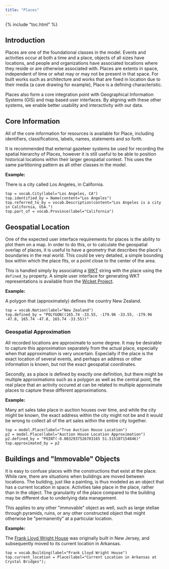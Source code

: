 ```yaml
---
title: "Places"
---
```


{% include "toc.html" %}

## Introduction

Places are one of the foundational classes in the model.  Events and activities occur at both a time and a place, objects of all sizes have locations, and people and organizations have associated locations where they reside or are otherwise associated with. Places are extents in space, independent of time or what may or may not be present in that space. For built works such as architecture and works that are fixed in location due to their media (a cave drawing for example), Place is a defining characteristic.

Places also form a core integration point with Geographical Information Systems (GIS) and map based user interfaces. By aligning with these other systems, we enable better usability and interactivity with our data. 

## Core Information

All of the core information for resources is available for Place, including identifiers, classifications, labels, names, statements and so forth.

It is recommended that external gazeteer systems be used for recording the spatial hierarchy of Places, however it is still useful to be able to position historical locations within their larger geospatial context.  This uses the same partitioning pattern as all other classes in the model.

__Example:__

There is a city called Los Angeles, in California.

```crom
top = vocab.City(label="Los Angeles, CA")
top.identified_by = Name(content="Los Angeles")
top.referred_to_by = vocab.Description(content="Los Angeles is a city in California, USA.")
top.part_of = vocab.Province(label="California")
```


## Geospatial Location

One of the expected user interface requirements for places is the ability to plot them on a map.  In order to do this, or to calculate the geospatial overlap of places, it is useful to have a geometry that describes the place's boundaries in the real world. This could be very detailed, a simple bounding box within which the place fits, or a point close to the center of the area.

This is handled simply by associating a [WKT](https://en.wikipedia.org/wiki/Well-known_text_representation_of_geometry) string with the place using the `defined_by` property. A simple user interface for generating WKT representations is available from the [Wicket Project](https://arthur-e.github.io/Wicket/sandbox-gmaps3.html).


__Example:__

A polygon that (approximately) defines the country New Zealand.

```crom
top = vocab.Nation(label="New Zealand")
top.defined_by = "POLYGON((165.74 -33.55, -179.96 -33.55, -179.96 -47.8, 165.74 -47.8, 165.74 -33.55))"
```

### Geospatial Approximation

All recorded locations are approximate to some degree. It may be desirable to capture this approximation separately from the actual place, especially when that approximation is very uncertain. Especially if the place is the exact location of several events, and perhaps an address or other information is known, but not the exact geospatial coordinates.  

Secondly, as a place is defined by exactly one definition, but there might be multiple approximations such as a polygon as well as the central point, the real place that an activity occured at can be related to multiple approximate places to capture these different approximations.


__Example:__

Many art sales take place in auction houses over time, and while the city might be known, the exact address within the city might not be and it would be wrong to collect all of the art sales within the entire city together.

```crom
top = model.Place(label="True Auction House Location")
p2 = model.Place(label="Auction House Location Approximation")
p2.defined_by = "POINT(-0.0032937526703165 51.515107154846)"
top.approximated_by = p2
```


## Buildings and "Immovable" Objects

It is easy to confuse places with the constructions that exist at the place. While rare, there are situations when buildings are moved between locations. The building, just like a painting, is thus modeled as an object that has a current location in space. Activities take place in the place, rather than in the object.  The granularity of the place compared to the building may be different due to underlying data management.

This applies to any other "immovable" object as well, such as large stellae through pyramids, ruins, or any other constructed object that might otherwise be "permanently" at a particular location.


__Example:__

The [Frank Lloyd Wright House](https://crystalbridges.org/frank-lloyd-wright/) was originally built in New Jersey, and subsequently moved to its current location in Arkansas.

```crom
top = vocab.Building(label="Frank Lloyd Wright House")
top.current_location = Place(label="Current Location in Arkansas at Crystal Bridges");
```
